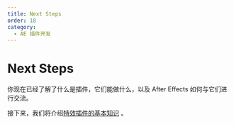 ```yaml
---
title: Next Steps
order: 18
category:
  - AE 插件开发
---
```


# Next Steps

你现在已经了解了什么是插件，它们能做什么，以及 After Effects 如何与它们进行交流。

接下来，我们将介绍[特效插件的基本知识](.../effect-basics/effect-basics.html) 。
